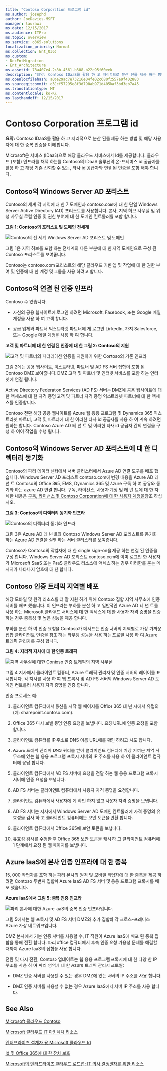 ```yaml
---
title: "Contoso Corporation 프로그램 id"
ms.author: josephd
author: JoeDavies-MSFT
manager: laurawi
ms.date: 12/15/2017
ms.audience: ITPro
ms.topic: overview
ms.service: o365-solutions
localization_priority: Normal
ms.collection: Ent_O365
ms.custom:
- DecEntMigration
- Ent_Architecture
ms.assetid: 78a407e4-2d8b-4561-b308-b22c95f60eeb
description: "요약: Contoso IDaaS를 활용 하 고 지리적으로 분산 된를 제공 하는 방법 및 해당 사용자에 대 한 중복 인증을 이해 합니다."
ms.openlocfilehash: a0de29ac7e73216e04fe02c680f2557e9f402883
ms.sourcegitcommit: d31cf57295e8f3d798ab971d405baf3bd3eb7a45
ms.translationtype: MT
ms.contentlocale: ko-KR
ms.lasthandoff: 12/15/2017
---
```

# <a name="identity-for-the-contoso-corporation"></a>Contoso Corporation 프로그램 id

 **요약:** Contoso IDaaS를 활용 하 고 지리적으로 분산 된를 제공 하는 방법 및 해당 사용자에 대 한 중복 인증을 이해 합니다.
  
Microsoft은 서비스 (IDaaS)으로 해당 클라우드 서비스에서 Id를 제공합니다. 클라우드 (포함) 인프라를 채택 하는를 Contoso의 IDaaS 솔루션의 온-프레미스 id 공급자를 활용 하 고 해당 기존 신뢰할 수 있는, 타사 id 공급자와 연결 된 인증을 포함 해야 합니다.
  
## <a name="contosos-windows-server-ad-forest"></a>Contoso의 Windows Server AD 포리스트

Contoso의 세계 각 지역에 대 한 7 도메인과 contoso.com에 대 한 단일 Windows Server Active Directory (AD) 포리스트를 사용합니다. 본사, 지역 허브 사무실 및 위성 사무실 로컬 인증 및 권한 부여에 대 한 도메인 컨트롤러를 포함 합니다.
  
**그림 1: Contoso의 포리스트 및 도메인 전세계**

![Contoso의 전 세계 Windows Server AD 포리스트 및 도메인](images/Contoso_Poster/Contoso_WW_ID.png)
  
그림 1은 지역 허브를 포함 하는 전세계의 다른 부분에 대 한 지역 도메인으로 구성 된 Contoso 포리스트를 보여줍니다.
  
Contoso는 contoso.com 포리스트의 해당 클라우드 기반 앱 및 작업에 대 한 권한 부여 및 인증에 대 한 계정 및 그룹을 사용 하려고 합니다.
  
## <a name="contosos-federated-authentication-infrastructure"></a>Contoso의 연결 된 인증 인프라

Contoso 수 있습니다.
  
- 자신의 공용 웹사이트에 로그인 하려면 Microsoft, Facebook, 또는 Google 메일 계정을 사용 하 여 고객 합니다.
    
- 공급 업체와 파트너 익스트라넷 파트너에 게 로그인 LinkedIn, 가지 Salesforce, 또는 Google 메일 계정을 사용 하 여 합니다.
    
**고객 및 파트너에 대 한 연결 된 인증에 대 한 그림 2: Contoso의 지원**

![고객 및 파트너의 페더레이션 인증을 지원하기 위한 Contoso의 기존 인프라](images/Contoso_Poster/Federated_ID.png)
  
그림 2에는 공용 웹사이트, 엑스트라넷, 파트너 및 AD FS 서버 집합이 포함 된 Contoso DMZ 보여줍니다. DMZ 고객 및 파트너 및 인터넷 서비스를 포함 하는 인터넷에 연결 됩니다.
  
Active Directory Federation Services (AD FS) 서버는 DMZ에 공용 웹사이트에 대 한 액세스에 대 한 자격 증명 고객 및 파트너 자격 증명 익스트라넷 파트너에 대 한 액세스를 인증합니다.
  
Contoso 전환 해당 공용 웹사이트를 Azure 웹 응용 프로그램 및 Dynamics 365 익스트라넷 파트너, 고객 및 파트너에 대 한 이러한 타사 id 공급자를 사용 하 여 계속 하려면 원하는 합니다. Contoso Azure AD 테 넌 트 및 이러한 타사 id 공급자 간의 연결을 구성 하 여이 작업을 수행 됩니다.
  
## <a name="directory-synchronization-for-contosos-windows-server-ad-forest"></a>Contoso의 Windows Server AD 포리스트에 대 한 디렉터리 동기화

Contoso의 파리 데이터 센터에서 서버 클러스터에서 Azure AD 연결 도구를 배포 했습니다. Windows Server AD 포리스트 contoso.com에 변경 내용을 Azure AD 테 넌 트 Contoso의 Office 365, EMS, Dynamics 365 및 Azure 구독 하 여 공유와 동기화 하는 azure AD 연결 합니다. 구독, 라이선스, 사용자 계정 및 테 넌 트에 대 한 자세한 내용은 [구독, 라이선스 및 Contoso Corporation에 대 한 사용자 계정을](subscriptions-licenses-and-user-accounts-for-the-contoso-corporation.md)참조 하십시오.
  
**그림 3: Contoso의 디렉터리 동기화 인프라**

![Contoso의 디렉터리 동기화 인프라](images/Contoso_Poster/DirSync.png)
  
그림 3은 Azure AD 테 넌 트와 Contoso Windows Server AD 포리스트를 동기화 하는 Azure AD 연결을 실행 하는 서버 클러스터를 보여줍니다.
  
Contoso가 Contoso의 작업자에 대 한 single sign-on을 제공 하는 연결 된 인증을 구성 합니다. Windows Server AD 포리스트 contoso.com에 이미 로그인 한 사용자가 Microsoft SaaS 또는 PaaS 클라우드 리소스에 액세스 하는 경우 이러한를 묻는 메시지가 나타나지 암호에 대 한 합니다.
  
## <a name="geographical-distribution-of-contoso-authentication-traffic"></a>Contoso 인증 트래픽 지역별 배포

해당 모바일 및 원격 리소스를 더 잘 지원 하기 위해 Contoso 집합 지역 사무소에 인증 서버를 배포 했습니다. 이 인프라는 부하를 분산 하 고 일반적인 Azure AD 테 넌 트를 사용 하는 Microsoft 클라우드 서비스에 대 한 액세스에 대 한 사용자 자격 증명을 인증 하는 경우 중복성 및 높은 성능을 제공 합니다.
  
부하를 분산 하 여 인증 요청을 Contoso가 메서드는 인증 서버의 지역별로 가장 가까운 집합 클라이언트 인증을 참조 하는 라우팅 성능을 사용 하는 프로필 사용 하 여 Azure 트래픽 관리자를 구성 합니다. 
  
**그림 4: 지리적 지사에 대 한 인증 트래픽**

![지역 사무실에 대한 Contoso 인증 트래픽의 지역 사무실](images/Contoso_Poster/Auth_GeoDist.png)
  
그림 4 지사에서 클라이언트 컴퓨터, Azure 트래픽 관리자 및 인증 서버의 레이어를 표시합니다. 각 지사를 사용 하 여 웹 프록시 및 AD FS 서버와 Windows Server AD 도메인 컨트롤러 사용자 자격 증명을 인증 합니다.
  
인증 프로세스 예:
  
1. 클라이언트 컴퓨터에서 통신을 시작 웹 페이지를 Office 365 테 넌 시에서 유럽의 (예: sharepoint.contoso.com).
    
2. Office 365 다시 보낼 증명 인증 요청을 보냅니다. 요청 URL에 인증 요청을 포함 합니다.
    
3. 클라이언트 컴퓨터를 IP 주소로 DNS 이름 URL에를 확인 하려고 시도 합니다.
    
4. Azure 트래픽 관리자 DNS 쿼리를 받아 클라이언트 컴퓨터에 가장 가까운 지역 사무소에 있는 웹 응용 프로그램 프록시 서버의 IP 주소를 사용 하 여 클라이언트 컴퓨터에 응답 합니다.
    
5.  클라이언트 컴퓨터에서 AD FS 서버에 요청을 전달 하는 웹 응용 프로그램 프록시 서버에 인증 요청을 보냅니다.
    
6. AD FS 서버는 클라이언트 컴퓨터에서 사용자 자격 증명을 요청합니다.
    
7. 클라이언트 컴퓨터에서 사용자에 게 확인 하지 않고 사용자 자격 증명을 보냅니다.
    
8. AD FS 서버는 지사에서 Windows Server AD 도메인 컨트롤러에 자격 증명의 유효성을 검사 하 고 클라이언트 컴퓨터에는 보안 토큰을 반환 합니다.
    
9. 클라이언트 컴퓨터에서 Office 365에 보안 토큰을 보냅니다.
    
10. 유효성 검사를 수행한 후 Office 365 보안 토큰을 캐시 하 고 클라이언트 컴퓨터에 1 단계에서 요청 된 웹 페이지를 보냅니다.
    
## <a name="redundancy-for-the-headquarters-authentication-infrastructure-in-azure-iaas"></a>Azure IaaS에 본사 인증 인프라에 대 한 중복

15, 000 작업자를 포함 하는 파리 본사의 원격 및 모바일 작업자에 대 한 중복을 제공 하려면 Contoso 두번째 집합이 Azure IaaS AD FS 서버 및 응용 프로그램 프록시를 배포 했습니다.
  
**Azure IaaS에서 그림 5: 중복 인증 인프라**

![파리 본사에 대한 Azure IaaS의 중복 인증 인프라입니다.](images/Contoso_Poster/Paris_Auth_Redun.png)
  
그림 5에서는 웹 프록시 및 AD FS 서버 DMZ와 추가 집합의 각 크로스-프레미스 Azure 가상 네트워크입니다.
  
DMZ 본사에서 기본 인증 서버를 사용할 수, IT 직원이 Azure IaaS에 배포 된 중복 집합을 통해 전환 합니다. 파리 office 컴퓨터에서 후속 인증 요청 가용성 문제를 해결할 때까지 Azure IaaS의 집합을 사용 합니다.
  
전환 및 다시 전환, Contoso 업데이트는 웹 응용 프로그램 프록시에 대 한 다양 한 IP 주소를 사용 하 여 파리 영역에 대 한 Azure 트래픽 관리자 프로필:
  
- DMZ 인증 서버를 사용할 수 있는 경우 DMZ에 있는 서버의 IP 주소를 사용 합니다.
    
- DMZ 인증 서버를 사용할 수 없는 경우 Azure IaaS에서 서버 IP 주소를 사용 합니다.
    
## <a name="see-also"></a>See Also

[Microsoft 클라우드 Contoso](contoso-in-the-microsoft-cloud.md)
  
[Microsoft 클라우드 IT 아키텍처 리소스](microsoft-cloud-it-architecture-resources.md)

[엔터프라이즈 설계자 용 Microsoft 클라우드 Id](http://aka.ms/cloudarchidentity)
  
[Id 및 Office 365에 대 한 장치 보호](http://aka.ms/o365protect_device)
  
[Microsoft의 엔터프라이즈 클라우드 로드맵: IT 의사 결정권자를 위한 리소스](https://sway.com/FJ2xsyWtkJc2taRD)



